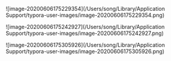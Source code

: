 ![image-20200606175229354](/Users/song/Library/Application Support/typora-user-images/image-20200606175229354.png)

![image-20200606175242927](/Users/song/Library/Application Support/typora-user-images/image-20200606175242927.png)

![image-20200606175305926](/Users/song/Library/Application Support/typora-user-images/image-20200606175305926.png)